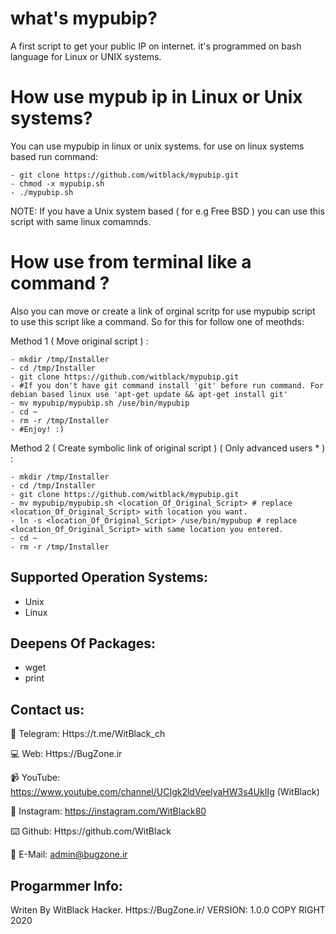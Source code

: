 # what's mypubip?
A first script to get your public IP on internet. it's programmed on bash language for Linux or UNIX systems.

# How use mypub ip in Linux or Unix systems?
You can use mypubip in linux or unix systems. for use on linux systems based run command:

    - git clone https://github.com/witblack/mypubip.git
    - chmod -x mypubip.sh
    - ./mypubip.sh

NOTE:
If you have a Unix system based ( for e.g Free BSD ) you can use this script with same linux comamnds.

# How use from terminal like a command ?
Also you can move or create a link of orginal scritp for use mypubip script to use this script like a command.
So for this for follow one of meothds:

Method 1 ( Move original script ) :

    - mkdir /tmp/Installer
    - cd /tmp/Installer
    - git clone https://github.com/witblack/mypubip.git
    - #If you don't have git command install 'git' before run command. For debian based linux use 'apt-get update && apt-get install git'
    - mv mypubip/mypubip.sh /use/bin/mypubip
    - cd ~
    - rm -r /tmp/Installer
    - #Enjoy! :)

Method 2 ( Create symbolic link of original script ) ( Only advanced users * ) :

    - mkdir /tmp/Installer
    - cd /tmp/Installer
    - git clone https://github.com/witblack/mypubip.git
    - mv mypubip/mypubip.sh <location_Of_Original_Script> # replace <location_Of_Original_Script> with location you want.
    - ln -s <location_Of_Original_Script> /use/bin/mypubup # replace <location_Of_Original_Script> with same location you entered.
    - cd ~
    - rm -r /tmp/Installer

Supported Operation Systems:
-
  - Unix
  - Linux

Deepens Of Packages:
-
  - wget
  - print

Contact us:
-
💬 Telegram:
Https://t.me/WitBlack_ch

💻 Web:
Https://BugZone.ir

📹 YouTube:
https://www.youtube.com/channel/UCIgk2ldVeelyaHW3s4UkIIg (WitBlack)

📱 Instagram:
https://instagram.com/WitBlack80

⌨️ Github:
Https://github.com/WitBlack

📧 E-Mail:
admin@bugzone.ir



Progarmmer Info:
-
Writen By WitBlack Hacker. Https://BugZone.ir/
VERSION: 1.0.0
COPY RIGHT 2020
